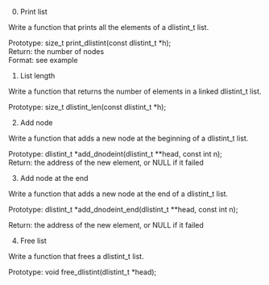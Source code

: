 0. Print list <br>

Write a function that prints all the elements of a dlistint_t list. <br>

Prototype: size_t print_dlistint(const dlistint_t *h); <br>
Return: the number of nodes <br>
Format: see example

1. List length <br>

Write a function that returns the number of elements in a linked dlistint_t list. <br>

Prototype: size_t dlistint_len(const dlistint_t *h);

2. Add node <br>

Write a function that adds a new node at the beginning of a dlistint_t list.<br>

Prototype: dlistint_t *add_dnodeint(dlistint_t **head, const int n); <br>
Return: the address of the new element, or NULL if it failed

3. Add node at the end <br>

Write a function that adds a new node at the end of a dlistint_t list. <br>

Prototype: dlistint_t *add_dnodeint_end(dlistint_t **head, const int n); <br>

Return: the address of the new element, or NULL if it failed

4. Free list <br>

Write a function that frees a dlistint_t list. <br>

Prototype: void free_dlistint(dlistint_t *head);


